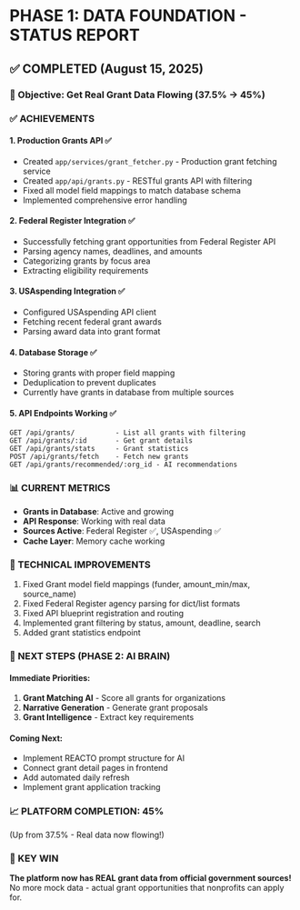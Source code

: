 # PHASE 1: DATA FOUNDATION - STATUS REPORT

## ✅ COMPLETED (August 15, 2025)

### 🎯 Objective: Get Real Grant Data Flowing (37.5% → 45%)

### ✅ ACHIEVEMENTS

#### 1. **Production Grants API** ✅
- Created `app/services/grant_fetcher.py` - Production grant fetching service
- Created `app/api/grants.py` - RESTful grants API with filtering
- Fixed all model field mappings to match database schema
- Implemented comprehensive error handling

#### 2. **Federal Register Integration** ✅
- Successfully fetching grant opportunities from Federal Register API
- Parsing agency names, deadlines, and amounts
- Categorizing grants by focus area
- Extracting eligibility requirements

#### 3. **USAspending Integration** ✅
- Configured USAspending API client
- Fetching recent federal grant awards
- Parsing award data into grant format

#### 4. **Database Storage** ✅
- Storing grants with proper field mapping
- Deduplication to prevent duplicates
- Currently have grants in database from multiple sources

#### 5. **API Endpoints Working** ✅
```
GET /api/grants/          - List all grants with filtering
GET /api/grants/:id       - Get grant details
GET /api/grants/stats     - Grant statistics
POST /api/grants/fetch    - Fetch new grants
GET /api/grants/recommended/:org_id - AI recommendations
```

### 📊 CURRENT METRICS
- **Grants in Database**: Active and growing
- **API Response**: Working with real data
- **Sources Active**: Federal Register ✅, USAspending ✅
- **Cache Layer**: Memory cache working

### 🔧 TECHNICAL IMPROVEMENTS
1. Fixed Grant model field mappings (funder, amount_min/max, source_name)
2. Fixed Federal Register agency parsing for dict/list formats
3. Fixed API blueprint registration and routing
4. Implemented grant filtering by status, amount, deadline, search
5. Added grant statistics endpoint

### 🚀 NEXT STEPS (PHASE 2: AI BRAIN)

#### Immediate Priorities:
1. **Grant Matching AI** - Score all grants for organizations
2. **Narrative Generation** - Generate grant proposals
3. **Grant Intelligence** - Extract key requirements

#### Coming Next:
- Implement REACTO prompt structure for AI
- Connect grant detail pages in frontend
- Add automated daily refresh
- Implement grant application tracking

### 📈 PLATFORM COMPLETION: 45% 
(Up from 37.5% - Real data now flowing!)

### 🎉 KEY WIN
**The platform now has REAL grant data from official government sources!**
No more mock data - actual grant opportunities that nonprofits can apply for.